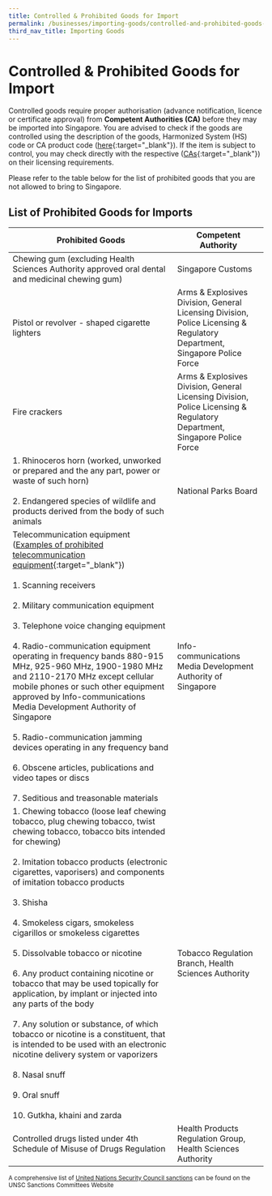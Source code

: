```yaml
---
title: Controlled & Prohibited Goods for Import
permalink: /businesses/importing-goods/controlled-and-prohibited-goods-for-import
third_nav_title: Importing Goods
---
```


# Controlled & Prohibited Goods for Import

Controlled goods require proper authorisation (advance notification, licence or certificate approval) from  **Competent Authorities (CA)**  before they may be imported into Singapore. You are advised to check if the goods are controlled using the description of the goods, Harmonized System (HS) code or CA product code  ([here](https://www.tradenet.gov.sg/tradenet/portlets/search/searchHSCA/searchInitHSCA.do){:target="_blank"}). If the item is subject to control, you may check directly with the respective ([CAs](https://singapore-customs-staging.netlify.app/documents/about-us/annex-e-ca-helpdesk-list.pdf){:target="_blank"}) on their licensing requirements.

Please refer to the table below for the list of prohibited goods that you are not allowed to bring to Singapore.

## List of Prohibited Goods for Imports


|Prohibited Goods |  Competent Authority|
|---|---|
| Chewing gum (excluding Health Sciences Authority approved oral dental and medicinal chewing gum)|Singapore Customs|
| Pistol or revolver - shaped cigarette lighters |  Arms & Explosives Division, General Licensing Division, Police Licensing & Regulatory Department, Singapore Police Force|
| Fire crackers  | Arms & Explosives Division, General Licensing Division, Police Licensing & Regulatory Department, Singapore Police Force |
| 1. Rhinoceros horn (worked, unworked or prepared and the any part, power or waste of such horn)  <br><br> 2. Endangered species of wildlife and products derived from the body of such animals  |National Parks Board  |
| Telecommunication equipment <br> ([Examples of prohibited telecommunication equipment](http://www.imda.gov.sg/ProhibitedEquipment){:target="_blank"}) <br><br>  1. Scanning  receivers <br><br> 2. Military communication equipment  <br><br> 3. Telephone voice changing equipment  <br><br> 4. Radio-communication equipment operating in frequency bands 880-915 MHz, 925-960 MHz, 1900-1980 MHz and 2110-2170 MHz except cellular mobile phones or such other equipment approved by Info-communications Media Development Authority of Singapore  <br><br> 5. Radio-communication jamming devices operating in any frequency band  <br><br> 6. Obscene articles, publications and video tapes or discs  <br><br> 7. Seditious and treasonable materials | Info-communications Media Development Authority of Singapore|
|  1. Chewing tobacco (loose leaf chewing tobacco, plug chewing tobacco, twist chewing tobacco, tobacco bits intended for chewing) <br><br>  2. Imitation tobacco products (electronic cigarettes, vaporisers) and components of imitation tobacco products  <br><br> 3. Shisha  <br><br> 4. Smokeless cigars, smokeless cigarillos or smokeless cigarettes  <br><br> 5. Dissolvable tobacco or nicotine  <br><br>  6. Any product containing nicotine or tobacco that may be used topically for application, by implant or injected into any parts of the body <br><br> 7. Any solution or substance, of which tobacco or nicotine is a constituent, that is intended to be used with an electronic nicotine delivery system or vaporizers  <br><br> 8. Nasal snuff  <br><br> 9. Oral snuff  <br><br>  10. Gutkha, khaini and zarda | Tobacco Regulation Branch, Health Sciences Authority|
| Controlled drugs listed under 4th Schedule of Misuse of Drugs Regulation | Health Products Regulation Group, Health Sciences Authority | 

<sup>A comprehensive list of [United Nations Security Council sanctions](/businesses/united-nations-security-council-sanctions/) can be found on the UNSC Sanctions Committees Website

